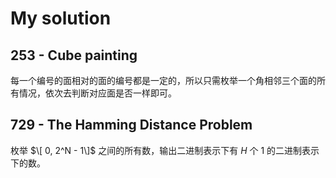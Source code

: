 # My solution

## 253 - Cube painting
每一个编号的面相对的面的编号都是一定的，所以只需枚举一个角相邻三个面的所有情况，依次去判断对应面是否一样即可。

## 729 - The Hamming Distance Problem
枚举 $\[ 0, 2^N - 1\]$ 之间的所有数，输出二进制表示下有 $H$ 个 $1$ 的二进制表示下的数。

